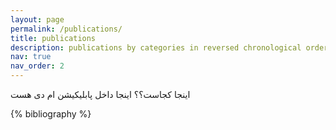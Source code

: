 ```yaml
---
layout: page
permalink: /publications/
title: publications
description: publications by categories in reversed chronological order. generated by jekyll-scholar.
nav: true
nav_order: 2
---
```


<!-- _pages/publications.md -->
<div class="publications">

اینجا کجاست؟؟
اینجا داخل پابلیکیشن ام دی هست

{% bibliography %}

</div>
